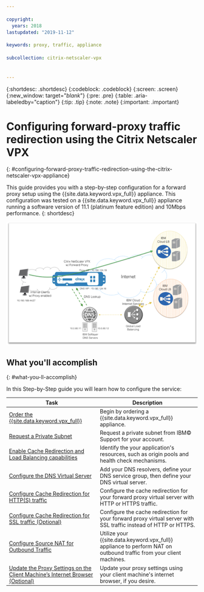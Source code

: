 ```yaml
---

copyright:
  years: 2018
lastupdated: "2019-11-12"

keywords: proxy, traffic, appliance

subcollection: citrix-netscaler-vpx


---
```


{:shortdesc: .shortdesc}
{:codeblock: .codeblock}
{:screen: .screen}
{:new_window: target="_blank_"}
{:pre: .pre}
{:table: .aria-labeledby="caption"}
{:tip: .tip}
{:note: .note}
{:important: .important}

# Configuring forward-proxy traffic redirection using the Citrix Netscaler VPX
{: #configuring-forward-proxy-traffic-redirection-using-the-citrix-netscaler-vpx-appliance}

This guide provides you with a step-by-step configuration for a forward proxy setup using the {{site.data.keyword.vpx_full}} appliance. This configuration was tested on a {{site.data.keyword.vpx_full}} appliance running a software version of 11.1 (platinum feature edition) and 10Mbps performance.
{: shortdesc}

![Forward Proxy Traffic Redirection](images/fp1.png)

## What you'll accomplish
{: #what-you-ll-accomplish}

In this Step-by-Step guide you will learn how to configure the service:

Task  | Description
------------- | -------------
[Order the {{site.data.keyword.vpx_full}}](/docs/citrix-netscaler-vpx?topic=citrix-netscaler-vpx-order-the-citrix-netscaler-vpx-appliance) | Begin by ordering a {{site.data.keyword.vpx_full}} appliance.
[Request a Private Subnet](/docs/citrix-netscaler-vpx?topic=citrix-netscaler-vpx-request-a-private-subnet) | Request a private subnet from IBM© Support for your account.
[Enable Cache Redirection and Load Balancing capabilities](/docs/citrix-netscaler-vpx?topic=citrix-netscaler-vpx-enable-cache-redirection-and-load-balancing-capabilities) | Identify the your application's resources, such as origin pools and health check mechanisms.
[Configure the DNS Virtual Server](/docs/citrix-netscaler-vpx?topic=citrix-netscaler-vpx-configure-the-dns-virtual-server) | Add your DNS resolvers, define your DNS service group, then define your DNS virtual server.
[Configure Cache Redirection for HTTP(S) traffic](/docs/citrix-netscaler-vpx?topic=citrix-netscaler-vpx-configure-cache-redirection-for-http-traffic) | Configure the cache redirection for your forward proxy virtual server with HTTP or HTTPS traffic.
[Configure Cache Redirection for SSL traffic (Optional)](/docs/citrix-netscaler-vpx?topic=citrix-netscaler-vpx-configure-cache-redirection-for-ssl-traffic-optional-) | Configure the cache redirection for your forward proxy virtual server with SSL traffic instead of HTTP or HTTPS.
[Configure Source NAT for Outbound Traffic](/docs/citrix-netscaler-vpx?topic=citrix-netscaler-vpx-configure-source-nat-for-outbound-traffic) | Utilize your {{site.data.keyword.vpx_full}} appliance to perform NAT on outbound traffic from your client machines.
[Update the Proxy Settings on the Client Machine’s Internet Browser (Optional)](/docs/citrix-netscaler-vpx?topic=citrix-netscaler-vpx-update-the-proxy-settings-on-the-client-machine-s-internet-browser-optional-) | Update your proxy settings using your client machine's internet browser, if you desire.
